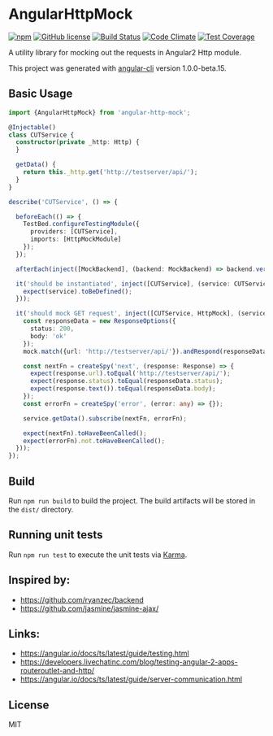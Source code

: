 # AngularHttpMock


[![npm](https://img.shields.io/npm/v/@generalov/angular-http-mock.svg)](https://www.npmjs.com/package/@generalov/angular-http-mock)
[![GitHub license](https://img.shields.io/badge/license-MIT-blue.svg?style=flat-square)](https://raw.githubusercontent.com/generalov/angular-http-mock/master/LICENSE)
[![Build Status](https://travis-ci.org/generalov/angular-http-mock.svg?branch=master)](https://travis-ci.org/generalov/angular-http-mock)
[![Code Climate](https://codeclimate.com/github/generalov/angular-http-mock/badges/gpa.svg)](https://codeclimate.com/github/generalov/angular-http-mock)
[![Test Coverage](https://codeclimate.com/github/generalov/angular-http-mock/badges/coverage.svg)](https://codeclimate.com/github/generalov/angular-http-mock/coverage)

A utility library for mocking out the requests in Angular2 Http module.

This project was generated with [angular-cli](https://github.com/angular/angular-cli) version 1.0.0-beta.15.

## Basic Usage

```TypeScript
import {AngularHttpMock} from 'angular-http-mock';

@Injectable()
class CUTService {
  constructor(private _http: Http) {
  }

  getData() {
    return this._http.get('http://testserver/api/');
  }
}
```

```TypeScript
describe('CUTService', () => {

  beforeEach(() => {
    TestBed.configureTestingModule({
      providers: [CUTService],
      imports: [HttpMockModule]
    });
  });

  afterEach(inject([MockBackend], (backend: MockBackend) => backend.verifyNoPendingRequests()));

  it('should be instantiated', inject([CUTService], (service: CUTService) => {
    expect(service).toBeDefined();
  }));

  it('should mock GET request', inject([CUTService, HttpMock], (service: CUTService, mock: HttpMock) => {
    const responseData = new ResponseOptions({
      status: 200,
      body: 'ok'
    });
    mock.match({url: 'http://testserver/api/'}).andRespond(responseData);

    const nextFn = createSpy('next', (response: Response) => {
      expect(response.url).toEqual('http://testserver/api/');
      expect(response.status).toEqual(responseData.status);
      expect(response.text()).toEqual(responseData.body);
    });
    const errorFn = createSpy('error', (error: any) => {});

    service.getData().subscribe(nextFn, errorFn);

    expect(nextFn).toHaveBeenCalled();
    expect(errorFn).not.toHaveBeenCalled();
  }));
});
```

## Build

Run `npm run build` to build the project. The build artifacts will be stored in the `dist/` directory.

## Running unit tests

Run `npm run test` to execute the unit tests via [Karma](https://karma-runner.github.io).

## Inspired by:

* https://github.com/ryanzec/backend
* https://github.com/jasmine/jasmine-ajax/

## Links:

* https://angular.io/docs/ts/latest/guide/testing.html
* https://developers.livechatinc.com/blog/testing-angular-2-apps-routeroutlet-and-http/
* https://angular.io/docs/ts/latest/guide/server-communication.html

## License

MIT
